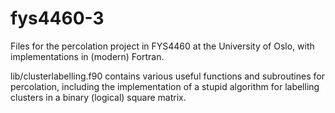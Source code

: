 # fys4460-3
Files for the percolation project in FYS4460 at the University of Oslo, with implementations in (modern) Fortran.

lib/clusterlabelling.f90 contains various useful functions and subroutines for percolation, including the implementation of a stupid algorithm for labelling clusters in a binary (logical) square matrix.
